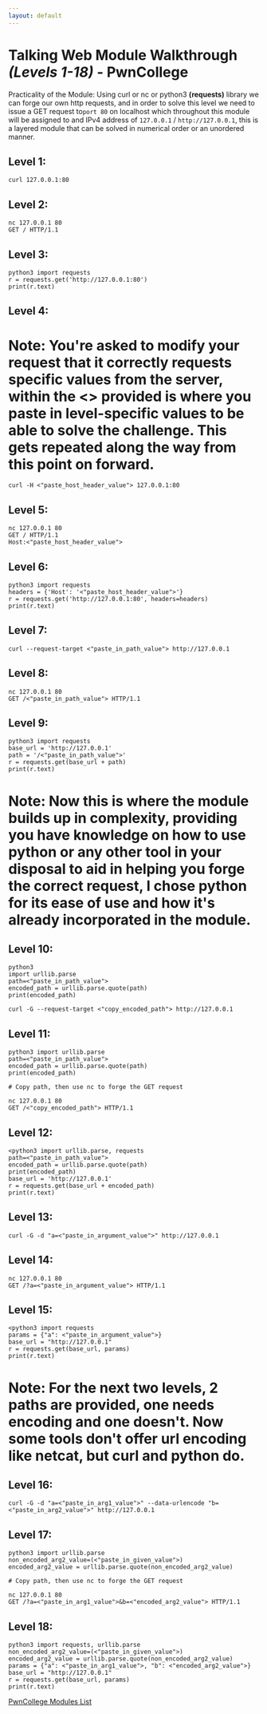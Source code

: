 ```yaml
---
layout: default
---
```

# Talking Web Module Walkthrough *(Levels 1-18)* - PwnCollege 
Practicality of the Module: Using curl or nc or python3 **(requests)** library we can forge our own http requests, and in order to solve this level we need to issue a 
GET request to`port 80` on localhost which throughout this module will be assigned to and IPv4 address of `127.0.0.1` / `http://127.0.0.1`, this is a layered module that can be solved in numerical order or an unordered manner.
## Level 1:
```
curl 127.0.0.1:80
```
## Level 2:
```
nc 127.0.0.1 80
GET / HTTP/1.1
```
## Level 3:
```
python3 import requests
r = requests.get('http://127.0.0.1:80')
print(r.text)
```
## Level 4:
# Note: You're asked to modify your request that it correctly requests specific values from the server, within the **<>** provided is where you paste in level-specific values to be able to solve the challenge. This gets repeated along the way from this point on forward.
```
curl -H <"paste_host_header_value"> 127.0.0.1:80
```
## Level 5: 
```
nc 127.0.0.1 80
GET / HTTP/1.1
Host:<"paste_host_header_value">
```
## Level 6:
```
python3 import requests
headers = {'Host': '<"paste_host_header_value">'}
r = requests.get('http://127.0.0.1:80', headers=headers)
print(r.text)
```
## Level 7:
```
curl --request-target <"paste_in_path_value"> http://127.0.0.1
```
## Level 8:
```
nc 127.0.0.1 80
GET /<"paste_in_path_value"> HTTP/1.1
```
## Level 9:
```
python3 import requests
base_url = 'http://127.0.0.1'
path = '/<"paste_in_path_value">'
r = requests.get(base_url + path)
print(r.text)
```
# Note: Now this is where the module builds up in complexity, providing you have knowledge on how to use python or any other tool in your disposal to aid in helping you forge the correct request, I chose python for its ease of use and how it's already incorporated in the module.
## Level 10:
```
python3
import urllib.parse
path=<"paste_in_path_value">
encoded_path = urllib.parse.quote(path)
print(encoded_path)

curl -G --request-target <"copy_encoded_path"> http://127.0.0.1
```
## Level 11:
```
python3 import urllib.parse
path=<"paste_in_path_value">
encoded_path = urllib.parse.quote(path)
print(encoded_path)

# Copy path, then use nc to forge the GET request

nc 127.0.0.1 80
GET /<"copy_encoded_path"> HTTP/1.1
```
## Level 12:
```
<python3 import urllib.parse, requests
path=<"paste_in_path_value">
encoded_path = urllib.parse.quote(path)
print(encoded_path)
base_url = 'http://127.0.0.1'
r = requests.get(base_url + encoded_path)
print(r.text)
```
## Level 13:
```
curl -G -d "a=<"paste_in_argument_value">" http://127.0.0.1
```
## Level 14:
```
nc 127.0.0.1 80
GET /?a=<"paste_in_argument_value"> HTTP/1.1
```
## Level 15:
```
<python3 import requests
params = {"a": <"paste_in_argument_value">}
base_url = "http://127.0.0.1"
r = requests.get(base_url, params)
print(r.text)
```
# Note: For the next two levels, 2 paths are provided, one needs encoding and one doesn't. Now some tools don't offer url encoding like netcat, but curl and python do.
## Level 16:
```
curl -G -d "a=<"paste_in_arg1_value">" --data-urlencode "b=<"paste_in_arg2_value">" http://127.0.0.1
```
## Level 17:
```
python3 import urllib.parse
non_encoded_arg2_value=(<"paste_in_given_value">)
encoded_arg2_value = urllib.parse.quote(non_encoded_arg2_value)

# Copy path, then use nc to forge the GET request

nc 127.0.0.1 80
GET /?a=<"paste_in_arg1_value">&b=<"encoded_arg2_value"> HTTP/1.1
```
## Level 18:
```
python3 import requests, urllib.parse
non_encoded_arg2_value=(<"paste_in_given_value">)
encoded_arg2_value = urllib.parse.quote(non_encoded_arg2_value)
params = {"a": <"paste_in_arg1_value">, "b": <"encoded_arg2_value">}
base_url = "http://127.0.0.1"
r = requests.get(base_url, params)
print(r.text)
```
[PwnCollege Modules List](./pwncol.md)
